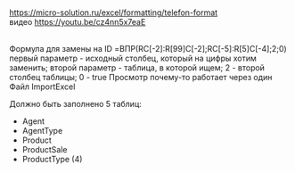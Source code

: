 <br/>https://micro-solution.ru/excel/formatting/telefon-format
<br/>видео https://youtu.be/cz4nn5x7eaE    

<br/>Формула для замены на ID =ВПР(RC[-2]:R[99]C[-2];RC[-5]:R[5]C[-4];2;0)
<br/> первый параметр - исходный столбец, который на цифры хотим заменить; второй параметр - таблица, в которой ищем; 2 - второй столбец таблицы; 0 - true
Просмотр почему-то работает через один
<br/>Файл ImportExcel

Должно быть заполнено 5 таблиц:
- Agent
- AgentType
- Product
- ProductSale
- ProductType (4)

